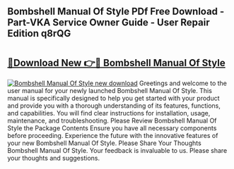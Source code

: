 ## Bombshell Manual Of Style PDf Free Download - Part-VKA Service Owner Guide - User Repair Edition q8rQG

# <h2><a href="http://bc31944.oget.top/?id=Bombshell+Manual+Of+Style">🔗Download New 👉🔴 Bombshell Manual Of Style</a></h2>

[![Bombshell Manual Of Style new download](https://i.imgur.com/5g1atiW.png)](http://bc31944.oget.top/?id=Bombshell+Manual+Of+Style)
Greetings and welcome to the user manual for your newly launched Bombshell Manual Of Style. This manual is specifically designed to help you get started with your product and provide you with a thorough understanding of its features, functions, and capabilities. You will find clear instructions for installation, usage, maintenance, and troubleshooting. Please Review Bombshell Manual Of Style the Package Contents Ensure you have all necessary components before proceeding. Experience the future with the innovative features of your new Bombshell Manual Of Style. Please Share Your Thoughts Bombshell Manual Of Style. Your feedback is invaluable to us. Please share your thoughts and suggestions.

